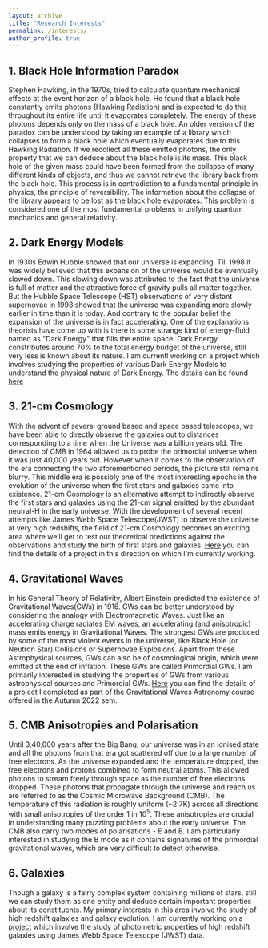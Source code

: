 ```yaml
---
layout: archive
title: "Research Interests"
permalink: /interests/
author_profile: true
---
```

<!--
{% include base_path %}

{% for post in site.Projects reversed %}
  {% include archive-single.html %}
{% endfor %}
-->
## 1. Black Hole Information Paradox <br/>
Stephen Hawking, in the 1970s, tried to calculate quantum mechanical effects at the event horizon of a black hole. He found that a black hole constantly emits photons (Hawking Radiation) and is expected to do this throughout its entire life until it evaporates completely. The energy of these photons depends only on the mass of a black hole. An older version of the paradox can be understood by taking an example of a library which collapses to form a black hole which eventually evaporates due to this Hawking Radiation. If we recollect all these emitted photons, the only property that we can deduce about the black hole is its mass. This black hole of the given mass could have been formed from the collapse of many different kinds of objects, and thus we cannot retrieve the library back from the black hole. This process is in contradiction to a fundamental principle in physics, the principle of reversibility. The information about the collapse of the library appears to be lost as the black hole evaporates. This problem is considered one of the most fundamental problems in unifying quantum mechanics and general relativity.
## 2. Dark Energy Models <br/>
In 1930s Edwin Hubble showed that our universe is expanding. Till 1998 it was widely believed that this expansion of the universe would be eventually slowed down. This slowing down was attributed to the fact that the universe is full of matter and the attractive force of gravity pulls all matter together. But the Hubble Space Telescope (HST) observations of very distant supernovae in 1998 showed that the universe was expanding more slowly earlier in time than it is today. And contrary to the popular belief the expansion of the universe is in fact accelerating. One of the explanations theorists have come up with is there is some strange kind of energy-fluid named as "Dark Energy" that fills the entire space. Dark Energy constributes around 70% to the total energy budget of the universe, still very less is known about its nature. I am currentl working on a project which involves studying the properties of various Dark Energy Models to understand the physical nature of Dark Energy. The details can be found [here](https://prakharbansal16.github.io/Projects/)
## 3. 21-cm Cosmology <br/>
With the advent of several ground based and space based telescopes, we have been able to directly
observe the galaxies out to distances corresponding to a time when the Universe was a billion
years old. The detection of CMB in 1964 allowed us to probe the primordial universe when it was
just 40,000 years old. However when it comes to the observation of the era connecting the two
aforementioned periods, the picture still remains blurry. This middle era is possibly one of the
most interesting epochs in the evolution of the universe when the first stars and galaxies came into
existence. 21-cm Cosmology is an alternative
attempt to indirectly observe the first stars and galaxies using the 21-cm signal emitted by the
abundant neutral-H in the early universe. With the development of several recent attempts
like James Webb Space Telescope(JWST) to observe the universe at very high redshifts, the field
of 21-cm Cosmology becomes an exciting area where we’ll get to test our theoretical predictions
against the observations and study the birth of first stars and galaxies. [Here](https://prakharbansal16.github.io/Projects/) you can find the details of a project in this direction on which I'm currently working. 
## 4. Gravitational Waves
In his General Theory of Relativity, Albert Einstein predicted the existence of Gravitational Waves(GWs) in 1916. GWs can be better understood by considering the analogy with Electromagnetic Waves. Just like an accelerating charge radiates EM waves, an accelerating (and anisotropic) mass emits energy in Gravitational Waves. The strongest GWs are produced by some of the most violent events in the universe, like Black Hole (or Neutron Star) Collisions or Supernovae Explosions. Apart from these Astrophysical sources, GWs can also be of cosmological origin, which were emitted at the end of inflation. These GWs are called Primordial GWs. I am primarily interested in studying the properties of GWs from various astrophysical sources and Primordial GWs. [Here](https://prakharbansal16.github.io/Projects/) you can find the details of a project I completed as part of the Gravitational Waves Astronomy course offered in the Autumn 2022 sem.
## 5. CMB Anisotropies and Polarisation
Until 3,40,000 years after the Big Bang, our universe was in an ionised state and all the photons from that era got scattered off due to a large number of free electrons. As the universe expanded and the temperature dropped, the free electrons and protons combined to form neutral atoms. This allowed photons to stream freely through space as the number of free electrons dropped. These photons that propagate through the universe and reach us are referred to as the Cosmic Microwave Background (CMB). The temperature of this radiation is roughly uniform (~2.7K) across all directions with small anisotropies of the order 1 in $10^5$. These anisotropies are crucial in understanding many puzzling problems about the early universe. The CMB also carry two modes of polarisations - E and B. I am particularly interested in studying the B mode as it contains signatures of the primordial gravitational waves, which are very difficult to detect otherwise. 
## 6. Galaxies
Though a galaxy is a fairly complex system containing millions of stars, still we can study them as one entity and deduce certain important properties about its constituents. My primary interests in this area involve the study of high redshift galaxies and galaxy evolution. I am currently working on a [project](https://prakharbansal16.github.io/Projects/) which involve the study of photometric properties of high redshift galaxies using James Webb Space Telescope (JWST) data. 

